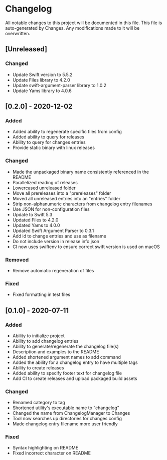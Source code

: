 # Changelog
All notable changes to this project will be documented in this file.
This file is auto-generated by Changes. Any modifications made to it will be overwritten.


## [Unreleased]
### Changed
- Update Swift version to 5.5.2
- Update Files library to 4.2.0
- Update swift-argument-parser library to 1.0.2
- Update Yams library to 4.0.6


## [0.2.0] - 2020-12-02
### Added
- Added ability to regenerate specific files from config
- Added ability to query for releases
- Ability to query for changes entries
- Provide static binary with linux releases

### Changed
- Made the unpackaged binary name consistently referenced in the README
- Parallelized reading of releases
- Lowercased unreleased folder
- Move all prereleases into a "prereleases" folder
- Moved all unreleased entries into an "entries" folder
- Strip non-alphanumeric characters from changelog entry filenames
- Use JSON for non-configuration files
- Update to Swift 5.3
- Updated Files to 4.2.0
- Updated Yams to 4.0.0
- Updated Swift Argument Parser to 0.3.1
- Add id to change entries and use as filename
- Do not include version in release info json
- CI now uses swiftenv to ensure correct swift version is used on macOS

### Removed
- Remove automatic regeneration of files

### Fixed
- Fixed formatting in test files


## [0.1.0] - 2020-07-11
### Added
- Ability to initialize project
- Ability to add changelog entries
- Ability to generate/regenerate the changelog file(s)
- Description and examples to the README
- Added shortened argument names to add command
- Added the ability for a changelog entry to have multiple tags
- Ability to create releases
- Added ability to specify footer text for changelog file
- Add CI to create releases and upload packaged build assets

### Changed
- Renamed category to tag
- Shortened utility's executable name to "changelog"
- Changed the name from ChangelogManager to Changes
- Tool now searches up directories for changes config
- Made changelog entry filename more user friendly

### Fixed
- Syntax highlighting on README
- Fixed incorrect character on README

